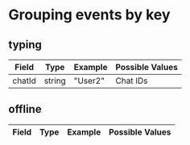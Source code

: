 # Grouping events by key

## typing

| Field  | Type   | Example | Possible Values |
| ------ | ------ | ------- | --------------- |
| chatId | string | "User2" | Chat IDs        |

## offline

| Field  | Type   | Example | Possible Values |
| ------ | ------ | ------- | --------------- |

